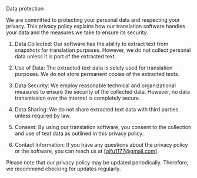 Data protection

We are committed to protecting your personal data and respecting your privacy. This privacy policy explains how our translation software handles your data and the measures we take to ensure its security.
1. Data Collected:
Our software has the ability to extract text from snapshots for translation purposes. However, we do not collect personal data unless it is part of the extracted text.

2. Use of Data:
The extracted text data is solely used for translation purposes. We do not store permanent copies of the extracted texts.

3. Data Security:
We employ reasonable technical and organizational measures to ensure the security of the collected data. However, no data transmission over the internet is completely secure.

4. Data Sharing:
We do not share extracted text data with third parties unless required by law.

5. Consent:
By using our translation software, you consent to the collection and use of text data as outlined in this privacy policy.

6. Contact Information:
If you have any questions about the privacy policy or the software, you can reach us at [qifu1177@gmail.com].

Please note that our privacy policy may be updated periodically. Therefore, we recommend checking for updates regularly.
